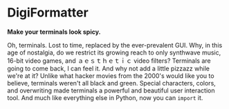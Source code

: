 # DigiFormatter
**Make your terminals look spicy.**

Oh, terminals. Lost to time, replaced by the ever-prevalent GUI. Why, in this age of nostalgia, do we restrict its growing reach to only synthwave music, 16-bit video games, and ａｅｓｔｈｅｔｉｃ video filters? Terminals are going to come back, I can feel it. And why not add a little pizzazz while we're at it? Unlike what hacker movies from the 2000's would like you to believe, terminals weren't all black and green. Special characters, colors, and overwriting made terminals a powerful and beautiful user interaction tool. And much like everything else in Python, now you can `import` it.
